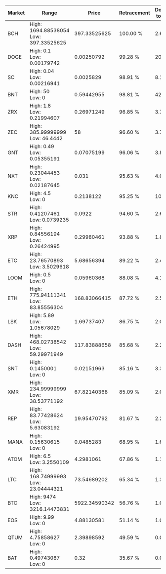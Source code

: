 | Market | Range | Price| Retracement | Doubles to 50% |
| --- | --- | --- | --- | --- |
| BCH | High: 1694.88538054<br />Low: 397.33525625 | 397.33525625 | 100.00 % | 2.63 |
| DOGE | High: 0.1<br />Low: 0.00179742 | 0.00250792 | 99.28 % | 20.30 |
| SC | High: 0.04<br />Low: 0.00216941 | 0.0025829 | 98.91 % | 8.16 |
| BNT | High: 50<br />Low: 0 | 0.59442955 | 98.81 % | 42.06 |
| ZRX | High: 1.8<br />Low: 0.21994607 | 0.26971249 | 96.85 % | 3.74 |
| ZEC | High: 385.99999999<br />Low: 46.4442 | 58 | 96.60 % | 3.73 |
| GNT | High: 0.49<br />Low: 0.05355191 | 0.07075199 | 96.06 % | 3.84 |
| NXT | High: 0.23044453<br />Low: 0.02187645 | 0.031 | 95.63 % | 4.07 |
| KNC | High: 4.5<br />Low: 0 | 0.2138122 | 95.25 % | 10.52 |
| STR | High: 0.41207461<br />Low: 0.0739235 | 0.0922 | 94.60 % | 2.64 |
| XRP | High: 0.84556194<br />Low: 0.26424995 | 0.29980461 | 93.88 % | 1.85 |
| ETC | High: 23.76570893<br />Low: 3.5029618 | 5.68656394 | 89.22 % | 2.40 |
| LOOM | High: 0.5<br />Low: 0 | 0.05960368 | 88.08 % | 4.19 |
| ETH | High: 775.94111341<br />Low: 83.85556304 | 168.83066415 | 87.72 % | 2.55 |
| LSK | High: 5.89<br />Low: 1.05678029 | 1.69737407 | 86.75 % | 2.05 |
| DASH | High: 468.02738542<br />Low: 59.29971949 | 117.83888658 | 85.68 % | 2.24 |
| SNT | High: 0.1450001<br />Low: 0 | 0.02151963 | 85.16 % | 3.37 |
| XMR | High: 234.99999999<br />Low: 38.53771192 | 67.82140368 | 85.09 % | 2.02 |
| REP | High: 83.77428624<br />Low: 5.63083192 | 19.95470792 | 81.67 % | 2.24 |
| MANA | High: 0.15630615<br />Low: 0 | 0.0485283 | 68.95 % | 1.61 |
| ATOM | High: 6.5<br />Low: 3.2550109 | 4.2981061 | 67.86 % | 1.13 |
| LTC | High: 168.74999993<br />Low: 23.04444321 | 73.54689202 | 65.34 % | 1.30 |
| BTC | High: 9474<br />Low: 3216.14473831 | 5922.34590342 | 56.76 % | 1.07 |
| EOS | High: 9.99<br />Low: 0 | 4.88130581 | 51.14 % | 1.02 |
| QTUM | High: 4.75858627<br />Low: 0 | 2.39898592 | 49.59 % | 0.00 |
| BAT | High: 0.49743087<br />Low: 0 | 0.32 | 35.67 % | 0.00 |
